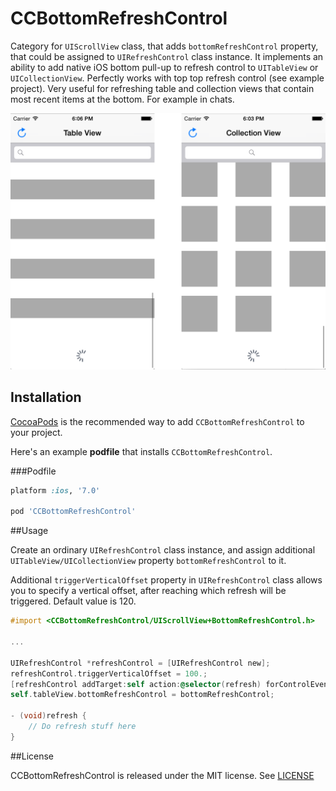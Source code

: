 CCBottomRefreshControl
======================

Category for `UIScrollView` class, that adds `bottomRefreshControl` property, that could be assigned to `UIRefreshControl` class instance. It implements an ability to add native iOS bottom pull-up to refresh control to `UITableView` or `UICollectionView`. Perfectly works with top top refresh control (see example project).
Very useful for refreshing table and collection views that contain most recent items at the bottom. For example in chats.



![](example.png)


## Installation

[CocoaPods](http://cocoapods.org) is the recommended way to add `CCBottomRefreshControl` to your project.

Here's an example **podfile** that installs `CCBottomRefreshControl`.

###Podfile

```ruby
platform :ios, '7.0'

pod 'CCBottomRefreshControl'
```


##Usage

Create an ordinary `UIRefreshControl` class instance, and assign additional `UITableView/UICollectionView` property `bottomRefreshControl` to it.

Additional `triggerVerticalOffset` property in `UIRefreshControl` class allows you to specify a vertical offset, after reaching which refresh will be triggered. Default value is 120.


```objective-c
#import <CCBottomRefreshControl/UIScrollView+BottomRefreshControl.h>

...

UIRefreshControl *refreshControl = [UIRefreshControl new];
refreshControl.triggerVerticalOffset = 100.;
[refreshControl addTarget:self action:@selector(refresh) forControlEvents:UIControlEventValueChanged];
self.tableView.bottomRefreshControl = bottomRefreshControl;

- (void)refresh {
    // Do refresh stuff here
}
```

##License

CCBottomRefreshControl is released under the MIT license. See [LICENSE](LICENSE.txt)
